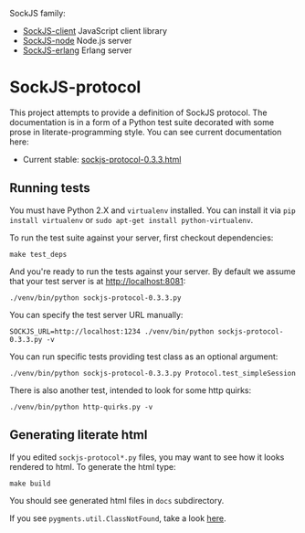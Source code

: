 SockJS family:

  * [SockJS-client](https://github.com/sockjs/sockjs-client) JavaScript client library
  * [SockJS-node](https://github.com/sockjs/sockjs-node) Node.js server
  * [SockJS-erlang](https://github.com/sockjs/sockjs-erlang) Erlang server


SockJS-protocol
===============

This project attempts to provide a definition of SockJS protocol. The
documentation is in a form of a Python test suite decorated with some
prose in literate-programming style. You can see current documentation
here:

 * Current stable: [sockjs-protocol-0.3.3.html](
   http://sockjs.github.com/sockjs-protocol/sockjs-protocol-0.3.3.html)


Running tests
-------------

You must have Python 2.X and `virtualenv` installed. You can install
it via `pip install virtualenv` or `sudo apt-get install python-virtualenv`.

To run the test suite against your server, first checkout dependencies:

    make test_deps

And you're ready to run the tests against your server. By default we
assume that your test server is at
[http://localhost:8081](http://localhost:8081):

    ./venv/bin/python sockjs-protocol-0.3.3.py

You can specify the test server URL manually:

    SOCKJS_URL=http://localhost:1234 ./venv/bin/python sockjs-protocol-0.3.3.py -v

You can run specific tests providing test class as an optional argument:

    ./venv/bin/python sockjs-protocol-0.3.3.py Protocol.test_simpleSession


There is also another test, intended to look for some http quirks:

    ./venv/bin/python http-quirks.py -v


Generating literate html
------------------------

If you edited `sockjs-protocol*.py` files, you may want to see how it
looks rendered to html. To generate the html type:

    make build

You should see generated html files in `docs` subdirectory.

If you see `pygments.util.ClassNotFound`, take a look
[here](https://github.com/fitzgen/pycco/issues/39).
